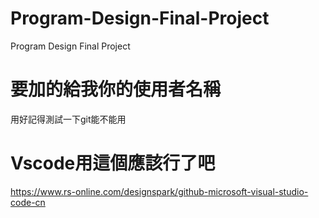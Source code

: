 # Program-Design-Final-Project
Program Design Final Project

# 要加的給我你的使用者名稱
用好記得測試一下git能不能用

# Vscode用這個應該行了吧
https://www.rs-online.com/designspark/github-microsoft-visual-studio-code-cn
